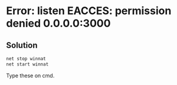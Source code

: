# Error: listen EACCES: permission denied 0.0.0.0:3000
## Solution
```cmd
net stop winnat
net start winnat
```
Type these on cmd.